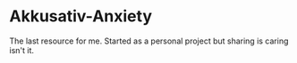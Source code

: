 # Akkusativ-Anxiety
The last resource for me. Started as a personal project but sharing is caring isn't it.
